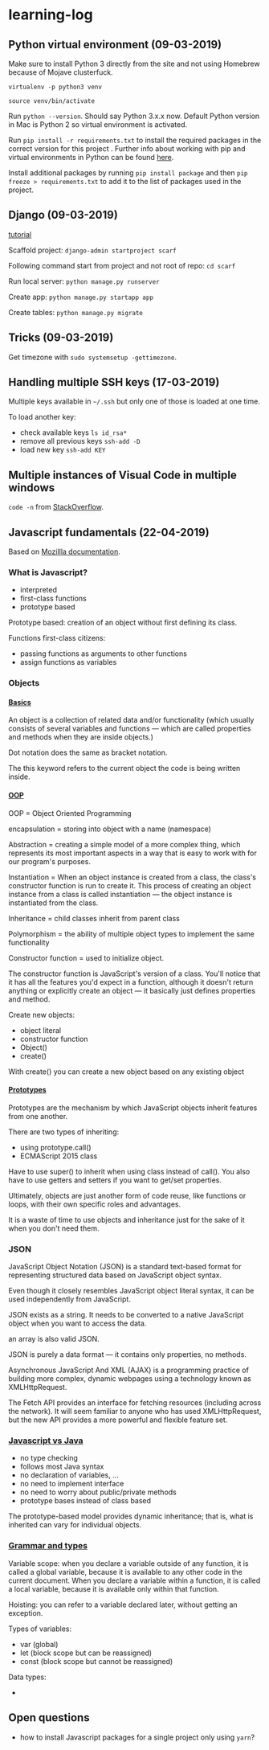 # learning-log

## Python virtual environment (09-03-2019)

Make sure to install Python 3 directly from the site and not using Homebrew because of Mojave clusterfuck.

`virtualenv -p python3 venv`

`source venv/bin/activate`

Run `python --version`. Should say Python 3.x.x now. Default Python version in Mac is Python 2 so virtual environment is activated.

Run `pip install -r requirements.txt` to install the required packages in the correct version for this project . Further info about working with pip and virtual environments in Python can be found [here](https://docs.python.org/3/tutorial/venv.html).

Install additional packages by running `pip install package` and then `pip freeze > requirements.txt` to add it to the list of packages used in the project.

## Django (09-03-2019)

[tutorial](https://docs.djangoproject.com/en/2.1/intro/tutorial01/)

Scaffold project: `django-admin startproject scarf`

Following command start from project and not root of repo: `cd scarf`

Run local server: `python manage.py runserver`

Create app: `python manage.py startapp app`

Create tables: `python manage.py migrate`

## Tricks (09-03-2019)

Get timezone with `sudo systemsetup -gettimezone`.

## Handling multiple SSH keys (17-03-2019)

Multiple keys available in `~/.ssh` but only one of those is loaded at one time.

To load another key:

- check available keys `ls id_rsa*`
- remove all previous keys `ssh-add -D`
- load new key `ssh-add KEY`

## Multiple instances of Visual Code in multiple windows

`code -n` from [StackOverflow](https://stackoverflow.com/questions/29964825/how-does-one-open-multiple-instances-of-visual-studio-code).

## Javascript fundamentals (22-04-2019)

Based on [Mozillla documentation](https://developer.mozilla.org/en-US/docs/Web/JavaScript).

### What is Javascript?

- interpreted
- first-class functions
- prototype based

Prototype based: creation of an object without first defining its class.

Functions first-class citizens:

- passing functions as arguments to other functions
- assign functions as variables

### Objects

#### [Basics](https://developer.mozilla.org/en-US/docs/Learn/JavaScript/Objects/Basics)

An object is a collection of related data and/or functionality (which usually consists of several variables and functions — which are called properties and methods when they are inside objects.)

Dot notation does the same as bracket notation.

The this keyword refers to the current object the code is being written inside.

#### [OOP](https://developer.mozilla.org/en-US/docs/Learn/JavaScript/Objects/Object-oriented_JS)

OOP = Object Oriented Programming

encapsulation = storing into object with a name (namespace)

Abstraction = creating a simple model of a more complex thing, which represents its most important aspects in a way that is easy to work with for our program's purposes.

Instantiation = When an object instance is created from a class, the class's constructor function is run to create it. This process of creating an object instance from a class is called instantiation — the object instance is instantiated from the class.

Inheritance = child classes inherit from parent class

Polymorphism = the ability of multiple object types to implement the same functionality

Constructor function = used to initialize object.

The constructor function is JavaScript's version of a class. You'll notice that it has all the features you'd expect in a function, although it doesn't return anything or explicitly create an object — it basically just defines properties and method.

Create new objects:

* object literal
* constructor function
* Object()
* create()

With create() you can create a new object based on any existing object

#### [Prototypes](https://developer.mozilla.org/en-US/docs/Learn/JavaScript/Objects/Object_prototypes)

Prototypes are the mechanism by which JavaScript objects inherit features from one another.

There are two types of inheriting:

* using prototype.call()
* ECMAScript 2015 class

Have to use super() to inherit when using class instead of call(). You also have to use getters and setters if you want to get/set properties.

Ultimately, objects are just another form of code reuse, like functions or loops, with their own specific roles and advantages.

It is a waste of time to use objects and inheritance just for the sake of it when you don't need them.

### JSON

JavaScript Object Notation (JSON) is a standard text-based format for representing structured data based on JavaScript object syntax.

Even though it closely resembles JavaScript object literal syntax, it can be used independently from JavaScript.

JSON exists as a string. It needs to be converted to a native JavaScript object when you want to access the data.

an array is also valid JSON.

JSON is purely a data format — it contains only properties, no methods.

Asynchronous JavaScript And XML (AJAX) is a programming practice of building more complex, dynamic webpages using a technology known as XMLHttpRequest.

The Fetch API provides an interface for fetching resources (including across the network). It will seem familiar to anyone who has used XMLHttpRequest, but the new API provides a more powerful and flexible feature set.


### [Javascript vs Java](https://developer.mozilla.org/en-US/docs/Web/JavaScript/Guide/Introduction)

* no type checking
* follows most Java syntax
* no declaration of variables, ...
* no need to implement interface
* no need to worry about public/private methods
* prototype bases instead of class based

 The prototype-based model provides dynamic inheritance; that is, what is inherited can vary for individual objects.

 ### [Grammar and types](https://developer.mozilla.org/en-US/docs/Web/JavaScript/Guide/Grammar_and_types)

 Variable scope: when you declare a variable outside of any function, it is called a global variable, because it is available to any other code in the current document. When you declare a variable within a function, it is called a local variable, because it is available only within that function.

 Hoisting: you can refer to a variable declared later, without getting an exception.

 Types of variables:

* var (global)
* let (block scope but can be reassigned)
* const (block scope but cannot be reassigned)

Data types:

* 

## Open questions

- how to install Javascript packages for a single project only using `yarn`?

